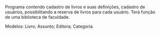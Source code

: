 Programa contendo cadastro de livros e suas definições, cadastro de usuários, possibilitando a reserva de livros para cada usuário. Terá função de uma biblioteca de faculdade.

Modelos: Livro; Assunto; Editora; Categoria.